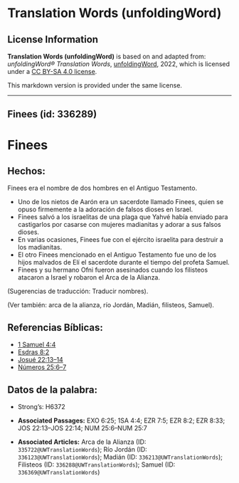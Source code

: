# Translation Words (unfoldingWord)

## License Information

**Translation Words (unfoldingWord)** is based on and adapted from: _unfoldingWord® Translation Words_, [unfoldingWord](https://unfoldingword.org/utw), 2022, which is licensed under a [CC BY-SA 4.0 license](https://creativecommons.org/licenses/by-sa/4.0/legalcode.en).

This markdown version is provided under the same license.



--------------------------------

## Finees (id: 336289)

Finees
======

Hechos:
-------

Finees era el nombre de dos hombres en el Antiguo Testamento.

* Uno de los nietos de Aarón era un sacerdote llamado Finees, quien se opuso firmemente a la adoración de falsos dioses en Israel.
* Finees salvó a los israelitas de una plaga que Yahvé había enviado para castigarlos por casarse con mujeres madianitas y adorar a sus falsos dioses.
* En varias ocasiones, Finees fue con el ejército israelita para destruir a los madianitas.
* El otro Finees mencionado en el Antiguo Testamento fue uno de los hijos malvados de Elí el sacerdote durante el tiempo del profeta Samuel.
* Finees y su hermano Ofni fueron asesinados cuando los filisteos atacaron a Israel y robaron el Arca de la Alianza.

(Sugerencias de traducción: Traducir nombres).

(Ver también: arca de la alianza, río Jordán, Madián, filisteos, Samuel).

Referencias Bíblicas:
---------------------

* [1 Samuel 4:4](https://ref.ly/1Sam4:4)
* [Esdras 8:2](https://ref.ly/Ezra8:2)
* [Josué 22:13–14](https://ref.ly/Josh22:13-Josh22:14)
* [Números 25:6–7](https://ref.ly/Num25:6-Num25:7)

Datos de la palabra:
--------------------

* Strong’s: H6372

* **Associated Passages:** EXO 6:25; 1SA 4:4; EZR 7:5; EZR 8:2; EZR 8:33; JOS 22:13–JOS 22:14; NUM 25:6–NUM 25:7
* **Associated Articles:** Arca de la Alianza (ID: `335722@UWTranslationWords`); Río Jordán (ID: `336123@UWTranslationWords`); Madián (ID: `336213@UWTranslationWords`); Filisteos (ID: `336288@UWTranslationWords`); Samuel (ID: `336369@UWTranslationWords`)

